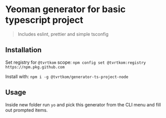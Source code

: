 # Yeoman generator for basic typescript project

> Includes eslint, prettier and simple tsconfig

## Installation

Set registry for `@tvrtkom` scope:
`npm config set @tvrtkom:registry https://npm.pkg.github.com`

Install with:
`npm i -g @tvrtkom/generator-ts-project-node`

## Usage

Inside new folder run `yo` and pick this generator from the CLI menu and fill out prompted items.
